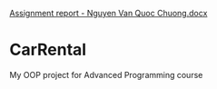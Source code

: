 [Assignment report - Nguyen Van Quoc Chuong.docx](https://github.com/quocchuong2405/CarRental/files/7012132/Assignment.report.-.Nguyen.Van.Quoc.Chuong.docx)


# CarRental
My OOP project for Advanced Programming course
